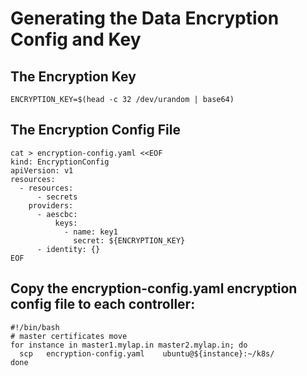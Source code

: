 # Generating the Data Encryption Config and Key
## The Encryption Key
```
ENCRYPTION_KEY=$(head -c 32 /dev/urandom | base64)
```
## The Encryption Config File
```
cat > encryption-config.yaml <<EOF
kind: EncryptionConfig
apiVersion: v1
resources:
  - resources:
      - secrets
    providers:
      - aescbc:
          keys:
            - name: key1
              secret: ${ENCRYPTION_KEY}
      - identity: {}
EOF
```
## Copy the encryption-config.yaml encryption config file to each controller:
```
#!/bin/bash
# master certificates move
for instance in master1.mylap.in master2.mylap.in; do
  scp   encryption-config.yaml 	  ubuntu@${instance}:~/k8s/
done
```
